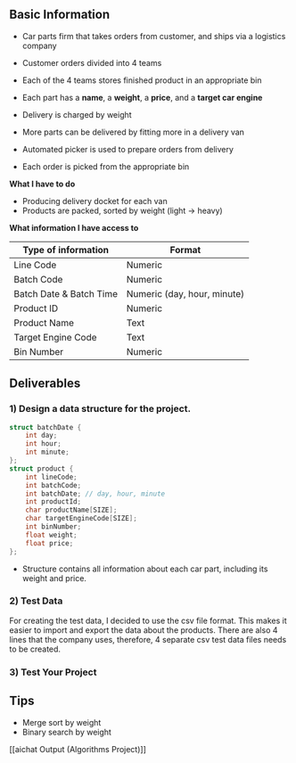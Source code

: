 ## Basic Information
- Car parts firm that takes orders from customer, and ships via a logistics company
- Customer orders divided into 4 teams
- Each of the 4 teams stores finished product in an appropriate bin
- Each part has a **name**, a **weight**, a **price**, and a **target car engine**

- Delivery is charged by weight
- More parts can be delivered by fitting more in a delivery van
- Automated picker is used to prepare orders from delivery
- Each order is picked from the appropriate bin

**What I have to do**
- Producing delivery docket for each van
- Products are packed, sorted by weight (light -> heavy)

**What information I have access to**

| Type of information     | Format                      |
| ----------------------- | --------------------------- |
| Line Code               | Numeric                     |
| Batch Code              | Numeric                     |
| Batch Date & Batch Time | Numeric (day, hour, minute) |
| Product ID              | Numeric                     |
| Product Name            | Text                        |
| Target Engine Code      | Text                        |
| Bin Number              | Numeric                     |

## Deliverables
### 1) Design a data structure for the project.
```c showlinenumbers
struct batchDate {
    int day;
    int hour;
    int minute;
};
struct product {
    int lineCode;
    int batchCode;
    int batchDate; // day, hour, minute
    int productId;
    char productName[SIZE];
    char targetEngineCode[SIZE];
    int binNumber;
    float weight;
    float price;
};
```
- Structure contains all information about each car part, including its weight and price.

### 2) Test Data
For creating the test data, I decided to use the csv file format. This makes it easier to import and export the data about the products.
There are also 4 lines that the company uses, therefore, 4 separate csv test data files needs to be created.

### 3) Test Your Project



## Tips
- Merge sort by weight
- Binary search by weight

[[aichat Output (Algorithms Project)]]